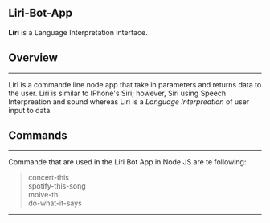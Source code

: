 ## Liri-Bot-App 

**Liri** is a Language Interpretation interface. 

## Overview
-----------------
Liri is a commande line node app that take in parameters and returns data to the user. Liri is similar to IPhone's Siri; however, Siri using Speech Interpreation and sound whereas Liri is a *Language Interpreation* of user input to data. 

## Commands
----------
Commande that are used in the Liri Bot App in Node JS are te following: <br>
>concert-this<br>
>spotify-this-song<br>
>moive-thi<br>
do-what-it-says
----




